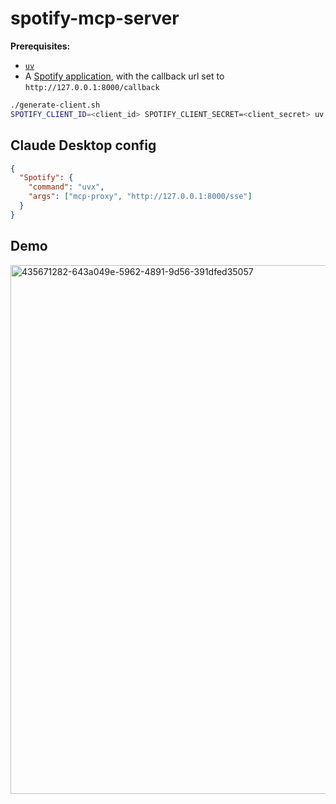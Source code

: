 # spotify-mcp-server

**Prerequisites:**

- [`uv`](https://github.com/astral-sh/uv)
- A [Spotify application](https://developer.spotify.com/documentation/web-api/concepts/apps), with the callback url set to `http://127.0.0.1:8000/callback`

```sh
./generate-client.sh
SPOTIFY_CLIENT_ID=<client_id> SPOTIFY_CLIENT_SECRET=<client_secret> uv run spotify-mcp-server
```

## Claude Desktop config

```json
{
  "Spotify": {
    "command": "uvx",
    "args": ["mcp-proxy", "http://127.0.0.1:8000/sse"]
  }
}
```

## Demo

<img width="846" alt="435671282-643a049e-5962-4891-9d56-391dfed35057" src="https://github.com/user-attachments/assets/817a1b98-d4b2-447e-bcc5-e2050bddb2aa" />
